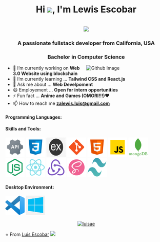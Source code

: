 <h1 align="center">Hi <img src="https://raw.githubusercontent.com/iampavangandhi/iampavangandhi/master/gifs/Hi.gif" width="30px">, I'm Lewis Escobar</h1>
 <p align="center"><br/>
   <a href="https://www.linkedin.com/in/luisae/">
    <img src="https://img.shields.io/badge/linkedin-luisae-blue">
  </a>
</p>

<h3 align="center">A passionate fullstack developer from California, USA</h3>
<h3 align="center">Bachelor in Computer Science</h3>


<img width="50%" align="right" alt="Github Image" src="https://raw.githubusercontent.com/onimur/.github/master/.resources/git-header.svg" />


- 🔭 I’m currently working on **Web 3.0 Website using blockchain**
- 🌱 I’m currently learning ... **Tailwind CSS and React.js**
- 💬 Ask me about ... **Web Develpoment**
- 😄 Employement ... **Open for intern opportunities**
- ⚡ Fun fact ... **Anime and Games (OMORI!!!)**❤
- 📫 How to reach me **zalewis.luis@gmail.com**
<h4>Programming Languages: </h4>
<p align="left">
</p>

<h4>Skills and Tools: </h4>
<p align="left">
	<img style="margin: auto;" src="https://github.com/lewis-boy/lewis-boy/blob/main/api.png" alt=api width="60" height="60"/> 
	<img style="margin: auto;" src="https://github.com/lewis-boy/lewis-boy/blob/main/css.png" alt=css3 width="60" height="60"/> 
	<img style="margin: auto;" src="https://github.com/lewis-boy/lewis-boy/blob/main/express.png" alt=express width="60" height="60"/> 
	<img style="margin: auto;" src="https://github.com/lewis-boy/lewis-boy/blob/main/git.png" alt=git width="60" height="60"/> 
	<img style="margin: auto;" src="https://github.com/lewis-boy/lewis-boy/blob/main/html.png" alt=html width="60" height="60"/> 
	<img style="margin: auto;" src="https://github.com/lewis-boy/lewis-boy/blob/main/javascript.png" alt=javascript width="60" height="60"/> 
	<img style="margin: auto;" src="https://github.com/lewis-boy/lewis-boy/blob/main/mongodb.png" alt=mongodb width="60" height="60"/> 
	<img style="margin: auto;" src="https://github.com/lewis-boy/lewis-boy/blob/main/node.png" alt=node width="60" height="60"/> 
	<img style="margin: auto;" src="https://github.com/lewis-boy/lewis-boy/blob/main/react.png" alt=react width="60" height="60"/> 
	<img style="margin: auto;" src="https://github.com/lewis-boy/lewis-boy/blob/main/redux.png" alt=redux width="60" height="60"/> 
	<img style="margin: auto;" src="https://github.com/lewis-boy/lewis-boy/blob/main/sass.png" alt=sass width="60" height="60"/> 
	<img style="margin: auto;" src="https://github.com/lewis-boy/lewis-boy/blob/main/tailwind.png" alt=tailwind width="60" height="60"/> 
</p>

<h4>Desktop Environment: </h4>
<p align="left">
  <img style="margin: auto;" src="https://github.com/lewis-boy/lewis-boy/blob/main/visual%20studio.png" alt=visualstudio width="60" height="60"/>
  <img style="margin: auto;" src="https://github.com/lewis-boy/lewis-boy/blob/main/windows%20101.png" alt=windows10 width="60" height="60"/>
</p>


<p align="center">
<a href=https://www.linkedin.com/in/luisae target="blank"><img align="center" src=https://cdn.jsdelivr.net/npm/simple-icons@3.0.1/icons/linkedin.svg alt="luisae" height="40" width="40" /></a>
</p>

⭐️ From [Luis Escobar](https://github.com/lewis-boy) <img src="https://media.giphy.com/media/LnQjpWaON8nhr21vNW/giphy.gif" width="60">


